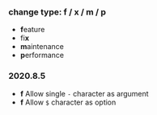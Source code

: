 ### change type: f / x / m / p
* **f**eature
* fi**x**
* **m**aintenance
* **p**erformance

### 2020.8.5

* **f** Allow single `-` character as argument
* **f** Allow `$` character as option